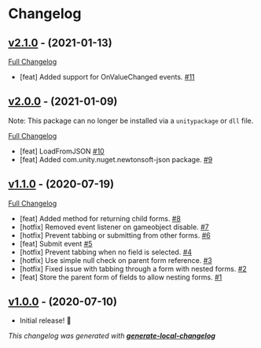 # Changelog

## [v2.1.0](https://github.com/CandyCoded/Forms/tree/v2.1.0) - (2021-01-13)

[Full Changelog](https://github.com/CandyCoded/Forms/compare/v2.0.0...v2.1.0)

- [feat] Added support for OnValueChanged events. [#11](https://github.com/CandyCoded/Forms/pull/11)

## [v2.0.0](https://github.com/CandyCoded/Forms/tree/v2.0.0) - (2021-01-09)

Note: This package can no longer be installed via a `unitypackage` or `dll` file.

[Full Changelog](https://github.com/CandyCoded/Forms/compare/v1.1.0...v2.0.0)

- [feat] LoadFromJSON [#10](https://github.com/CandyCoded/Forms/pull/10)
- [feat] Added com.unity.nuget.newtonsoft-json package. [#9](https://github.com/CandyCoded/Forms/pull/9)

## [v1.1.0](https://github.com/CandyCoded/Forms/tree/v1.1.0) - (2020-07-19)

[Full Changelog](https://github.com/CandyCoded/Forms/compare/v1.0.0...v1.1.0)

- [feat] Added method for returning child forms. [#8](https://github.com/CandyCoded/Forms/pull/8)
- [hotfix] Removed event listener on gameobject disable. [#7](https://github.com/CandyCoded/Forms/pull/7)
- [hotfix] Prevent tabbing or submitting from other forms. [#6](https://github.com/CandyCoded/Forms/pull/6)
- [feat] Submit event [#5](https://github.com/CandyCoded/Forms/pull/5)
- [hotfix] Prevent tabbing when no field is selected. [#4](https://github.com/CandyCoded/Forms/pull/4)
- [hotfix] Use simple null check on parent form reference. [#3](https://github.com/CandyCoded/Forms/pull/3)
- [hotfix] Fixed issue with tabbing through a form with nested forms. [#2](https://github.com/CandyCoded/Forms/pull/2)
- [feat] Store the parent form of fields to allow nesting forms. [#1](https://github.com/CandyCoded/Forms/pull/1)

## [v1.0.0](https://github.com/CandyCoded/Forms/tree/v1.0.0) - (2020-07-10)

- Initial release! 🎉

_This changelog was generated with **[generate-local-changelog](https://github.com/neogeek/generate-local-changelog)**_
